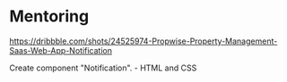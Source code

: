 # Mentoring
https://dribbble.com/shots/24525974-Propwise-Property-Management-Saas-Web-App-Notification 

Create component "Notification". - HTML and CSS
